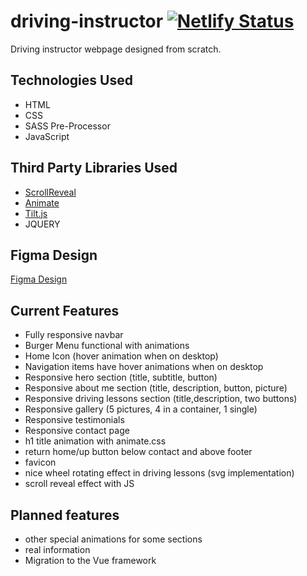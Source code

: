 # driving-instructor [![Netlify Status](https://api.netlify.com/api/v1/badges/1d89454c-bf91-4bb6-bbfa-fdfe6108bcc4/deploy-status)](https://app.netlify.com/sites/kind-euclid-6eecab/deploys)

Driving instructor webpage designed from scratch.

## Technologies Used

- HTML
- CSS
- SASS Pre-Processor
- JavaScript

## Third Party Libraries Used

- [ScrollReveal](https://scrollrevealjs.org/)
- [Animate](https://daneden.github.io/animate.css/)
- [Tilt.js](https://gijsroge.github.io/tilt.js/)
- JQUERY

## Figma Design

[Figma Design](https://www.figma.com/file/07bRDBnSOsvuMe9aQjipxs/Scoala-Instructor?node-id=0%3A1)

## Current Features

- Fully responsive navbar
- Burger Menu functional with animations
- Home Icon (hover animation when on desktop)
- Navigation items have hover animations when on desktop
- Responsive hero section (title, subtitle, button)
- Responsive about me section (title, description, button, picture)
- Responsive driving lessons section (title,description, two buttons)
- Responsive gallery (5 pictures, 4 in a container, 1 single)
- Responsive testimonials
- Responsive contact page
- h1 title animation with animate.css
- return home/up button below contact and above footer
- favicon
- nice wheel rotating effect in driving lessons (svg implementation)
- scroll reveal effect with JS

## Planned features

- other special animations for some sections
- real information
- Migration to the Vue framework
